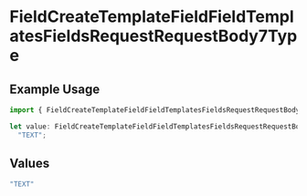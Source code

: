 # FieldCreateTemplateFieldFieldTemplatesFieldsRequestRequestBody7Type

## Example Usage

```typescript
import { FieldCreateTemplateFieldFieldTemplatesFieldsRequestRequestBody7Type } from "@documenso/sdk-typescript/models/operations";

let value: FieldCreateTemplateFieldFieldTemplatesFieldsRequestRequestBody7Type =
  "TEXT";
```

## Values

```typescript
"TEXT"
```